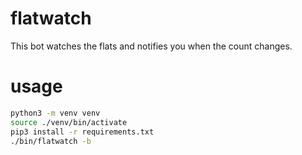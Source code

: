 # flatwatch

This bot watches the flats and notifies you when the count changes.

# usage
```bash
python3 -m venv venv
source ./venv/bin/activate
pip3 install -r requirements.txt
./bin/flatwatch -b
```
